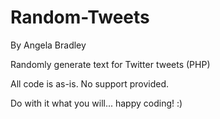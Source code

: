 Random-Tweets
=============
By Angela Bradley

Randomly generate text for Twitter tweets (PHP)

All code is as-is. No support provided.

Do with it what you will... happy coding! :)
